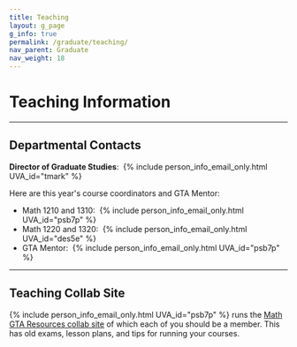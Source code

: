 ```yaml
---
title: Teaching
layout: g_page
g_info: true
permalink: /graduate/teaching/
nav_parent: Graduate
nav_weight: 18
---
```


<h1>Teaching Information</h1>

---

<h2 class="mb-3">Departmental Contacts</h2>

**Director of Graduate Studies**:&nbsp;&nbsp;{% include person_info_email_only.html UVA_id="tmark" %}

Here are this year's course coordinators and GTA Mentor:

- Math 1210 and 1310:&nbsp;&nbsp;{% include person_info_email_only.html UVA_id="psb7p" %}
- Math 1220 and 1320:&nbsp;&nbsp;{% include person_info_email_only.html UVA_id="des5e" %}
- GTA Mentor:&nbsp;&nbsp;{% include person_info_email_only.html UVA_id="psb7p" %}

---

<h2 class="mb-3">Teaching Collab Site</h2>



{% include person_info_email_only.html UVA_id="psb7p" %} runs the [Math GTA Resources collab site](https://collab.itc.virginia.edu/portal/site/0eecd9ff-1916-4857-8a44-43d946f5aef5) of which each of you should be a member. This has old exams, lesson plans, and tips for running your courses.
